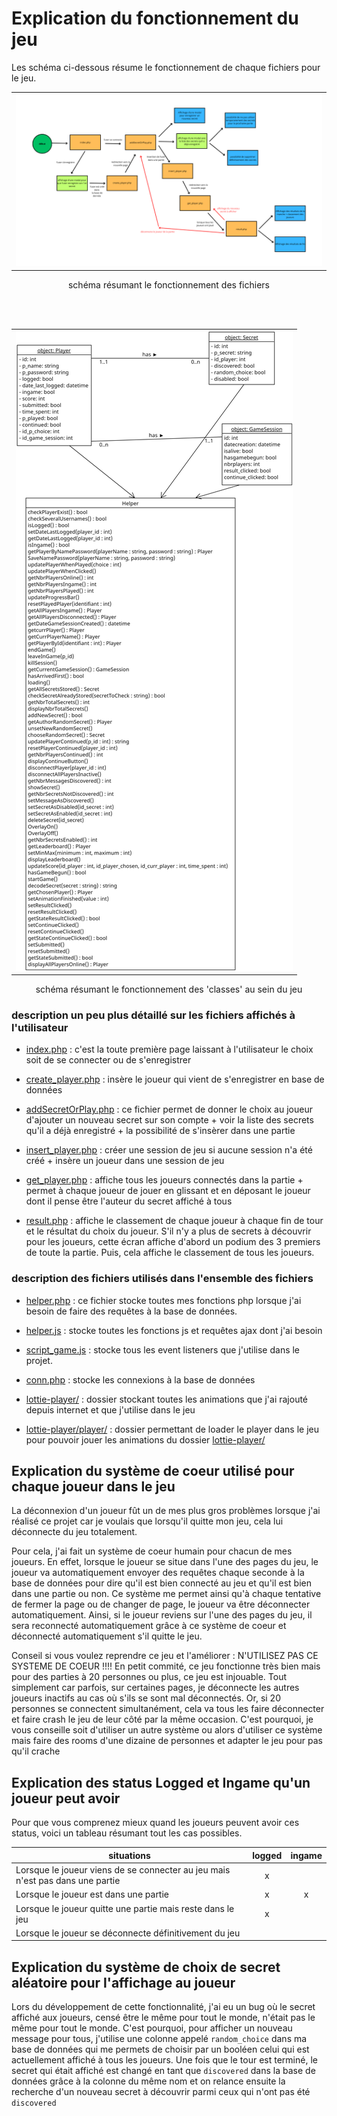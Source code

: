 # Explication du fonctionnement du jeu
Les schéma ci-dessous résume le fonctionnement de chaque fichiers pour le jeu.
<table><tr><td>
    <img src='../images/schema_summary_front.png' alt="schéma qui résume le fonctionnement des fichiers">
</td></tr></table>

<p align="center">schéma résumant le fonctionnement des fichiers</p>

<br>
<br>

<table><tr><td>
    <img src="../images/second_schema.png" alt="schéma qui résume le fonctionnement des 'classes' au sein du jeu">
</td></tr></table>

<p align="center">schéma résumant le fonctionnement des 'classes' au sein du jeu</p>

### description un peu plus détaillé sur les fichiers affichés à l'utilisateur

- [index.php](../php/index.php) : c'est la toute première page laissant à l'utilisateur le choix soit de se connecter ou de s'enregistrer

- [create_player.php](../php/create_player.php) : insère le joueur qui vient de s'enregistrer en base de données

- [addSecretOrPlay.php](../php/addSecretOrPlay.php) : ce fichier permet de donner le choix au joueur d'ajouter un nouveau secret sur son compte + voir la liste des secrets qu'il a déjà enregistré + la possibilité de s'insèrer dans une partie

- [insert_player.php](../php/insert_player.php) : créer une session de jeu si aucune session n'a été créé + insère un joueur dans une session de jeu

- [get_player.php](../php/get_player.php) : affiche tous les joueurs connectés dans la partie + permet à chaque joueur de jouer en glissant et en déposant le joueur dont il pense être l'auteur du secret affiché à tous

- [result.php](../php/result.php) : affiche le classement de chaque joueur à chaque fin de tour et le résultat du choix du joueur. S'il n'y a plus de secrets à découvrir pour les joueurs, cette écran affiche d'abord un podium des 3 premiers de toute la partie. Puis, cela affiche le classement de tous les joueurs.

### description des fichiers utilisés dans l'ensemble des fichiers 
- [helper.php](../php/helper.php) : ce fichier stocke toutes mes fonctions php lorsque j'ai besoin de faire des requêtes à la base de données.

- [helper.js](../js/helper.js) : stocke toutes les fonctions js et requêtes ajax dont j'ai besoin

- [script_game.js](../js/script_game.js) : stocke tous les event listeners que j'utilise dans le projet.

- [conn.php](../php/conn.php) : stocke les connexions à la base de données

- [lottie-player/](../lottie-player/) : dossier stockant toutes les animations que j'ai rajouté depuis internet et que j'utilise dans le jeu

- [lottie-player/player/](../lottie-player/player/) : dossier permettant de loader le player dans le jeu pour pouvoir jouer les animations du dossier [lottie-player/](../lottie-player/)

## Explication du système de coeur utilisé pour chaque joueur dans le jeu
La déconnexion d'un joueur fût un de mes plus gros problèmes lorsque j'ai réalisé ce projet car je voulais que lorsqu'il quitte mon jeu, cela lui déconnecte du jeu totalement.

Pour cela, j'ai fait un système de coeur humain pour chacun de mes joueurs. En effet, lorsque le joueur se situe dans l'une des pages du jeu, le joueur va automatiquement envoyer des requêtes chaque seconde à la base de données pour dire qu'il est bien connecté au jeu et qu'il est bien dans une partie ou non. Ce système me permet ainsi qu'à chaque tentative de fermer la page ou de changer de page, le joueur va être déconnecter automatiquement. Ainsi, si le joueur reviens sur l'une des pages du jeu, il sera reconnecté automatiquement grâce à ce système de coeur et déconnecté automatiquement s'il quitte le jeu.

Conseil si vous voulez reprendre ce jeu et l'améliorer : N'UTILISEZ PAS CE SYSTEME DE COEUR !!!! En petit commité, ce jeu fonctionne très bien mais pour des parties à 20 personnes ou plus, ce jeu est injouable. Tout simplement car parfois, sur certaines pages, je déconnecte les autres joueurs inactifs au cas où s'ils se sont mal déconnectés. Or, si 20 personnes se connectent simultanément, cela va tous les faire déconnecter et faire crash le jeu de leur côté par la même occasion. C'est pourquoi, je vous conseille soit d'utiliser un autre système ou alors d'utiliser ce système mais faire des rooms d'une dizaine de personnes et adapter le jeu pour pas qu'il crache

## Explication des status Logged et Ingame qu'un joueur peut avoir
Pour que vous comprenez mieux quand les joueurs peuvent avoir ces status, voici un tableau résumant tout les cas possibles.

| situations | logged | ingame |
|---|:---:|:---:|
| Lorsque le joueur viens de se connecter au jeu mais n'est pas dans une partie | x |  |
| Lorsque le joueur est dans une partie | x | x |
| Lorsque le joueur quitte une partie mais reste dans le jeu | x |  |
| Lorsque le joueur se déconnecte définitivement du jeu |  |  |


## Explication du système de choix de secret aléatoire pour l'affichage au joueur
Lors du développement de cette fonctionnalité, j'ai eu un bug où le secret affiché aux joueurs, censé être le même pour tout le monde, n'était pas le même pour tout le monde. C'est pourquoi, pour afficher un nouveau message pour tous, j'utilise une colonne appelé `random_choice` dans ma base de données qui me permets de choisir par un booléen celui qui est actuellement affiché à tous les joueurs. Une fois que le tour est terminé, le secret qui était affiché est changé en tant que `discovered` dans la base de données grâce à la colonne du même nom et on relance ensuite la recherche d'un nouveau secret à découvrir parmi ceux qui n'ont pas été `discovered`
